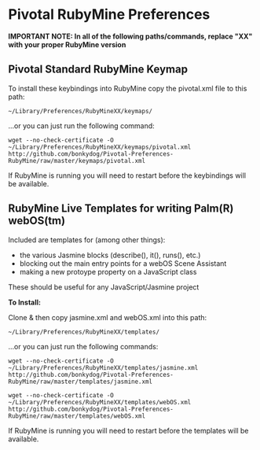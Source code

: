 Pivotal RubyMine Preferences
============================

**IMPORTANT NOTE:  In all of the following paths/commands, replace "XX" with your proper RubyMine version**

Pivotal Standard RubyMine Keymap
--------------------------------

To install these keybindings into RubyMine copy the pivotal.xml file to this path:

`~/Library/Preferences/RubyMineXX/keymaps/`

...or you can just run the following command:

`wget --no-check-certificate -O ~/Library/Preferences/RubyMineXX/keymaps/pivotal.xml http://github.com/bonkydog/Pivotal-Preferences-RubyMine/raw/master/keymaps/pivotal.xml`

If RubyMine is running you will need to restart before the keybindings will be available.


RubyMine Live Templates for writing Palm(R) webOS(tm)
-----------------------------------------------------

Included are templates for (among other things):

  * the various Jasmine blocks (describe(), it(), runs(), etc.)
  * blocking out the main entry points for a webOS Scene Assistant
  * making a new protoype property on a JavaScript class

These should be useful for any JavaScript/Jasmine project

**To Install:**

Clone & then copy jasmine.xml and webOS.xml into this path:

`~/Library/Preferences/RubyMineXX/templates/`

...or you can just run the following commands:

`wget --no-check-certificate -O ~/Library/Preferences/RubyMineXX/templates/jasmine.xml http://github.com/bonkydog/Pivotal-Preferences-RubyMine/raw/master/templates/jasmine.xml`

`wget --no-check-certificate -O ~/Library/Preferences/RubyMineXX/templates/webOS.xml http://github.com/bonkydog/Pivotal-Preferences-RubyMine/raw/master/templates/webOS.xml`

If RubyMine is running you will need to restart before the templates will be available.
